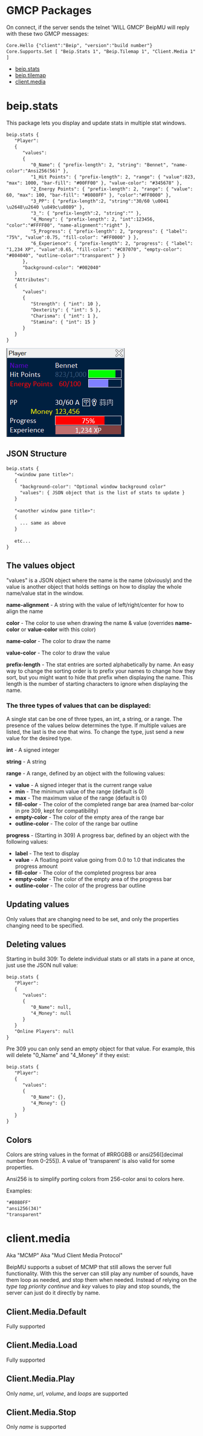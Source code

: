 # GMCP Packages 

On connect, if the server sends the telnet 'WILL GMCP' BeipMU will reply with these two GMCP messages:

    Core.Hello {"client":"Beip", "version":"build number"}
    Core.Supports.Set [ "Beip.Stats 1", "Beip.Tilemap 1", "Client.Media 1" ]
    
* [beip.stats](#beipstats)
* [beip.tilemap](../TileMap.md)
* [client.media](#clientmedia)

# beip.stats

This package lets you display and update stats in multiple stat windows.

```
beip.stats {
   "Player":
   {
      "values":
      {
         "0_Name": { "prefix-length": 2, "string": "Bennet", "name-color":"Ansi256(56)" },
         "1_Hit Points": { "prefix-length": 2, "range": { "value":823, "max": 1000, "bar-fill": "#00FF00" }, "value-color": "#345678" },
         "2_Energy Points": { "prefix-length": 2, "range": { "value": 60, "max": 100, "bar-fill": "#8080FF" }, "color":"#FF0000" },
         "3_PP": { "prefix-length":2, "string":"30/60 \u0041 \u2648\u2640 \u849c\u8089" },
         "3_": { "prefix-length":2, "string":"" },
         "4_Money": { "prefix-length": 2, "int":123456, "color":"#FFFF00", "name-alignment":"right" },
         "5_Progress": { "prefix-length": 2, "progress": { "label": "75%", "value":0.75, "fill-color": "#FF0000" } },
         "6_Experience": { "prefix-length": 2, "progress": { "label": "1,234 XP", "value":0.65, "fill-color": "#C07070", "empty-color": "#804040", "outline-color":"transparent" } }
      },
      "background-color": "#002040"
   }
   "Attributes":
   {
      "values":
      {
         "Strength": { "int": 10 },
         "Dexterity": { "int": 5 },
         "Charisma": { "int": 1 },
         "Stamina": { "int": 15 }
      }
   }
}
```

![Image of Sample](/images/GMCP_Stats.png)

## JSON Structure

```
beip.stats {
   "<window pane title>":
   {
     "background-color": "Optional window background color"
     "values": { JSON object that is the list of stats to update }
   }
   
   "<another window pane title>":
   {
     ... same as above
   }
   
   etc...
}
```

## The values object

"values" is a JSON object where the name is the name (obviously) and the value is another object that holds settings on how to display the whole name/value stat in the window.

**name-alignment** - A string with the value of left/right/center for how to align the name

**color** - The color to use when drawing the name & value (overrides **name-color** or **value-color** with this color)

**name-color** - The color to draw the name

**value-color** - The color to draw the value

**prefix-length** - The stat entries are sorted alphabetically by name. An easy way to change the sorting order is to prefix your names to change how they sort, but you might want to hide that prefix when displaying the name. This length is the number of starting characters to ignore when displaying the name.

### The three types of values that can be displayed:

A single stat can be one of three types, an int, a string, or a range. The presence of the values below determines the type. If multiple values are listed, the last is the one that wins. To change the type, just send a new value for the desired type.

**int** - A signed integer

**string** - A string

**range** - A range, defined by an object with the following values:

* **value** - A signed integer that is the current range value
* **min** - The minimum value of the range (default is 0)
* **max** - The maximum value of the range (default is 0)
* **fill-color** -  The color of the completed range bar area (named bar-color in pre 309, kept for compatibility)
* **empty-color** - The color of the empty area of the range bar
* **outline-color** - The color of the range bar outline

**progress** - (Starting in 309) A progress bar, defined by an object with the following values:

* **label** - The text to display
* **value** - A floating point value going from 0.0 to 1.0 that indicates the progress amount
* **fill-color** - The color of the completed progress bar area
* **empty-color** - The color of the empty area of the progress bar
* **outline-color** - The color of the progress bar outline

## Updating values

Only values that are changing need to be set, and only the properties changing need to be specified.

## Deleting values

Starting in build 309: To delete individual stats or all stats in a pane at once, just use the JSON null value:
```
beip.stats {
   "Player":
   {
      "values":
      {
         "0_Name": null,
         "4_Money": null
      }
   }
   "Online Players": null
}
```

Pre 309 you can only send an empty object for that value. For example, this will delete "0_Name" and "4_Money" if they exist:

```
beip.stats {
   "Player":
   {
      "values":
      {
         "0_Name": {},
         "4_Money": {}
      }
   }
}
```

## Colors

Colors are string values in the format of #RRGGBB or ansi256([decimal number from 0-255]). A value of 'transparent' is also valid for some properties.

Ansi256 is to simplify porting colors from 256-color ansi to colors here.

Examples:

```
"#8080FF"
"ansi256(34)"
"transparent"
```

# client.media

Aka "MCMP" Aka "Mud Client Media Protocol"

BeipMU supports a subset of MCMP that still allows the server full functionality. With this the server can still play any number of sounds, have them loop as needed, and stop them when needed. Instead of relying on the *type* *tag* *priority* *continue* and *key* values to play and stop sounds, the server can just do it directly by name.

## Client.Media.Default

Fully supported

## Client.Media.Load

Fully supported

## Client.Media.Play

Only *name*, *url*, *volume*, and *loops* are supported

## Client.Media.Stop

Only *name* is supported

